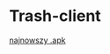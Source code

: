 # Trash-client

[najnowszy .apk](https://expo.dev/accounts/avy123/projects/trash-client/builds/0684dc4f-757d-4dc9-9847-33ea4f521848)
